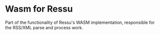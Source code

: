 # Wasm for Ressu

Part of the functionality of Ressu's WASM implementation, responsible for the RSS/XML parse and process work. 
